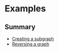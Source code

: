 # Examples

## Summary

* [Creating a subgraph](examples/subgraph.md)
* [Reversing a graph](examples/reverse.md)
